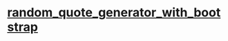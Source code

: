# [random_quote_generator_with_bootstrap](https://caesars1.github.io/random_quote_generator_with_bootstrap/)
